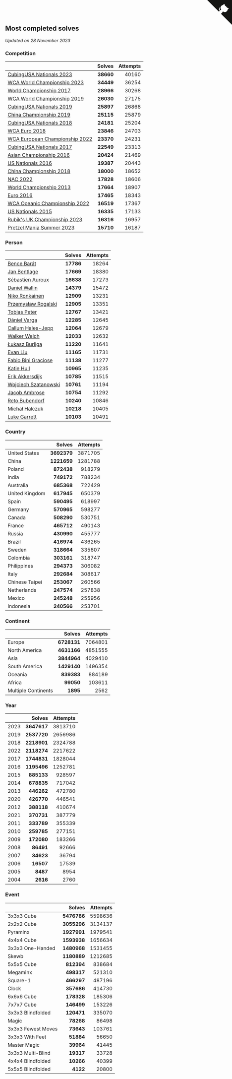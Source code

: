 ## Most completed solves

*Updated on 28 November 2023*


### Competition

|  | Solves | Attempts |
| :--- | ---: | ---: |
| [CubingUSA Nationals 2023](https://www.worldcubeassociation.org/competitions/CubingUSANationals2023) | **38660** | 40160 |
| [WCA World Championship 2023](https://www.worldcubeassociation.org/competitions/WC2023) | **34449** | 36254 |
| [World Championship 2017](https://www.worldcubeassociation.org/competitions/WC2017) | **28966** | 30268 |
| [WCA World Championship 2019](https://www.worldcubeassociation.org/competitions/WC2019) | **26030** | 27175 |
| [CubingUSA Nationals 2019](https://www.worldcubeassociation.org/competitions/CubingUSANationals2019) | **25897** | 26868 |
| [China Championship 2019](https://www.worldcubeassociation.org/competitions/ChinaChampionship2019) | **25115** | 25879 |
| [CubingUSA Nationals 2018](https://www.worldcubeassociation.org/competitions/CubingUSANationals2018) | **24181** | 25204 |
| [WCA Euro 2018](https://www.worldcubeassociation.org/competitions/Euro2018) | **23846** | 24703 |
| [WCA European Championship 2022](https://www.worldcubeassociation.org/competitions/Euro2022) | **23370** | 24231 |
| [CubingUSA Nationals 2017](https://www.worldcubeassociation.org/competitions/CubingUSANationals2017) | **22549** | 23313 |
| [Asian Championship 2016](https://www.worldcubeassociation.org/competitions/AsianChampionship2016) | **20424** | 21469 |
| [US Nationals 2016](https://www.worldcubeassociation.org/competitions/USNationals2016) | **19387** | 20443 |
| [China Championship 2018](https://www.worldcubeassociation.org/competitions/ChinaChampionship2018) | **18000** | 18652 |
| [NAC 2022](https://www.worldcubeassociation.org/competitions/NAC2022) | **17828** | 18606 |
| [World Championship 2013](https://www.worldcubeassociation.org/competitions/WC2013) | **17664** | 18907 |
| [Euro 2016](https://www.worldcubeassociation.org/competitions/Euro2016) | **17465** | 18343 |
| [WCA Oceanic Championship 2022](https://www.worldcubeassociation.org/competitions/OC2022) | **16519** | 17367 |
| [US Nationals 2015](https://www.worldcubeassociation.org/competitions/USNationals2015) | **16335** | 17133 |
| [Rubik's UK Championship 2023](https://www.worldcubeassociation.org/competitions/RubiksUKChampionship2023) | **16316** | 16957 |
| [Pretzel Mania Summer 2023](https://www.worldcubeassociation.org/competitions/PretzelManiaSummer2023) | **15710** | 16187 |

### Person

|  | Solves | Attempts |
| :--- | ---: | ---: |
| [Bence Barát](https://www.worldcubeassociation.org/persons/2008BARA01) | **17786** | 18264 |
| [Jan Bentlage](https://www.worldcubeassociation.org/persons/2010BENT01) | **17669** | 18380 |
| [Sébastien Auroux](https://www.worldcubeassociation.org/persons/2008AURO01) | **16638** | 17273 |
| [Daniel Wallin](https://www.worldcubeassociation.org/persons/2013WALL03) | **14379** | 15472 |
| [Niko Ronkainen](https://www.worldcubeassociation.org/persons/2010RONK01) | **12909** | 13231 |
| [Przemysław Rogalski](https://www.worldcubeassociation.org/persons/2013ROGA02) | **12905** | 13351 |
| [Tobias Peter](https://www.worldcubeassociation.org/persons/2014PETE03) | **12767** | 13421 |
| [Dániel Varga](https://www.worldcubeassociation.org/persons/2008VARG01) | **12285** | 12645 |
| [Callum Hales-Jepp](https://www.worldcubeassociation.org/persons/2012HALE01) | **12064** | 12679 |
| [Walker Welch](https://www.worldcubeassociation.org/persons/2011WELC01) | **12033** | 12632 |
| [Łukasz Burliga](https://www.worldcubeassociation.org/persons/2013BURL01) | **11220** | 11641 |
| [Evan Liu](https://www.worldcubeassociation.org/persons/2009LIUE01) | **11165** | 11731 |
| [Fabio Bini Graciose](https://www.worldcubeassociation.org/persons/2010GRAC02) | **11138** | 11277 |
| [Katie Hull](https://www.worldcubeassociation.org/persons/2010HULL01) | **10965** | 11235 |
| [Erik Akkersdijk](https://www.worldcubeassociation.org/persons/2005AKKE01) | **10785** | 11515 |
| [Wojciech Szatanowski](https://www.worldcubeassociation.org/persons/2011SZAT01) | **10761** | 11194 |
| [Jacob Ambrose](https://www.worldcubeassociation.org/persons/2010AMBR01) | **10754** | 11292 |
| [Reto Bubendorf](https://www.worldcubeassociation.org/persons/2012BUBE01) | **10240** | 10846 |
| [Michał Halczuk](https://www.worldcubeassociation.org/persons/2006HALC01) | **10218** | 10405 |
| [Luke Garrett](https://www.worldcubeassociation.org/persons/2017GARR05) | **10103** | 10491 |

### Country

|  | Solves | Attempts |
| :--- | ---: | ---: |
| United States | **3692379** | 3871705 |
| China | **1221659** | 1281788 |
| Poland | **872438** | 918279 |
| India | **749172** | 788234 |
| Australia | **685368** | 722429 |
| United Kingdom | **617945** | 650379 |
| Spain | **590495** | 618997 |
| Germany | **570965** | 598277 |
| Canada | **508290** | 530751 |
| France | **465712** | 490143 |
| Russia | **430990** | 455777 |
| Brazil | **416974** | 436265 |
| Sweden | **318664** | 335607 |
| Colombia | **303161** | 318747 |
| Philippines | **294373** | 306082 |
| Italy | **292684** | 308617 |
| Chinese Taipei | **253067** | 260566 |
| Netherlands | **247574** | 257838 |
| Mexico | **245248** | 255956 |
| Indonesia | **240566** | 253701 |

### Continent

|  | Solves | Attempts |
| :--- | ---: | ---: |
| Europe | **6728131** | 7064801 |
| North America | **4631166** | 4851555 |
| Asia | **3844964** | 4029410 |
| South America | **1429140** | 1496354 |
| Oceania | **839383** | 884189 |
| Africa | **99050** | 103611 |
| Multiple Continents | **1895** | 2562 |

### Year

|  | Solves | Attempts |
| :--- | ---: | ---: |
| 2023 | **3647617** | 3813710 |
| 2019 | **2537720** | 2656986 |
| 2018 | **2218901** | 2324788 |
| 2022 | **2118274** | 2217622 |
| 2017 | **1744831** | 1828044 |
| 2016 | **1195496** | 1252781 |
| 2015 | **885133** | 928597 |
| 2014 | **678835** | 717042 |
| 2013 | **446262** | 472780 |
| 2020 | **426770** | 446541 |
| 2012 | **388118** | 410674 |
| 2021 | **370731** | 387779 |
| 2011 | **333789** | 355339 |
| 2010 | **259785** | 277151 |
| 2009 | **172080** | 183266 |
| 2008 | **86491** | 92666 |
| 2007 | **34623** | 36794 |
| 2006 | **16507** | 17539 |
| 2005 | **8487** | 8954 |
| 2004 | **2616** | 2760 |

### Event

|  | Solves | Attempts |
| :--- | ---: | ---: |
| 3x3x3 Cube | **5476786** | 5598636 |
| 2x2x2 Cube | **3055296** | 3134137 |
| Pyraminx | **1927991** | 1979541 |
| 4x4x4 Cube | **1593938** | 1656634 |
| 3x3x3 One-Handed | **1480968** | 1531455 |
| Skewb | **1180889** | 1212685 |
| 5x5x5 Cube | **812394** | 838684 |
| Megaminx | **498317** | 521310 |
| Square-1 | **466297** | 487196 |
| Clock | **357686** | 414730 |
| 6x6x6 Cube | **178328** | 185306 |
| 7x7x7 Cube | **146499** | 153226 |
| 3x3x3 Blindfolded | **120471** | 335070 |
| Magic | **78268** | 86498 |
| 3x3x3 Fewest Moves | **73643** | 103761 |
| 3x3x3 With Feet | **51884** | 56650 |
| Master Magic | **39964** | 41445 |
| 3x3x3 Multi-Blind | **19317** | 33728 |
| 4x4x4 Blindfolded | **10266** | 40399 |
| 5x5x5 Blindfolded | **4122** | 20800 |


<a href="https://github.com/jonatanklosko/wca_statistics" class="github-corner" aria-label="View source on Github"><svg width="80" height="80" viewBox="0 0 250 250" style="fill:#151513; color:#fff; position: absolute; top: 0; border: 0; right: 0;" aria-hidden="true"><path d="M0,0 L115,115 L130,115 L142,142 L250,250 L250,0 Z"></path><path d="M128.3,109.0 C113.8,99.7 119.0,89.6 119.0,89.6 C122.0,82.7 120.5,78.6 120.5,78.6 C119.2,72.0 123.4,76.3 123.4,76.3 C127.3,80.9 125.5,87.3 125.5,87.3 C122.9,97.6 130.6,101.9 134.4,103.2" fill="currentColor" style="transform-origin: 130px 106px;" class="octo-arm"></path><path d="M115.0,115.0 C114.9,115.1 118.7,116.5 119.8,115.4 L133.7,101.6 C136.9,99.2 139.9,98.4 142.2,98.6 C133.8,88.0 127.5,74.4 143.8,58.0 C148.5,53.4 154.0,51.2 159.7,51.0 C160.3,49.4 163.2,43.6 171.4,40.1 C171.4,40.1 176.1,42.5 178.8,56.2 C183.1,58.6 187.2,61.8 190.9,65.4 C194.5,69.0 197.7,73.2 200.1,77.6 C213.8,80.2 216.3,84.9 216.3,84.9 C212.7,93.1 206.9,96.0 205.4,96.6 C205.1,102.4 203.0,107.8 198.3,112.5 C181.9,128.9 168.3,122.5 157.7,114.1 C157.9,116.9 156.7,120.9 152.7,124.9 L141.0,136.5 C139.8,137.7 141.6,141.9 141.8,141.8 Z" fill="currentColor" class="octo-body"></path></svg></a><style>.github-corner:hover .octo-arm{animation:octocat-wave 560ms ease-in-out}@keyframes octocat-wave{0%,100%{transform:rotate(0)}20%,60%{transform:rotate(-25deg)}40%,80%{transform:rotate(10deg)}}@media (max-width:500px){.github-corner:hover .octo-arm{animation:none}.github-corner .octo-arm{animation:octocat-wave 560ms ease-in-out}}</style>
